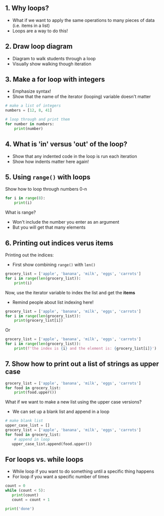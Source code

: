 ## 1. Why loops?

* What if we want to apply the same operations to many pieces of data (i.e. items in a list)
* Loops are a way to do this!

## 2. Draw loop diagram

* Diagram to walk students through a loop
* Visually show walking though iteration


## 3. Make a for loop with integers

* Emphasize syntax!
* Show that the name of the iterator (looping) variable doesn't matter

```python
# make a list of integers
numbers = [12, 8, 41]

# loop through and print them
for number in numbers:
    print(number)
```


## 4. What is 'in' versus 'out' of the loop? 

* Show that any indented code in the loop is run each iteration
* Show how indents matter here again! 


## 5. Using `range()` with loops

Show how to loop through numbers 0-n

```python
for i in range(8):
    print(i)
```

What is range?
* Won't include the number you enter as an argument
* But you will get that many elements


## 6. Printing out indices verus items

Printing out the indices:
* First show combining `range()` with `len()`

```python
grocery_list = ['apple', 'banana', 'milk', 'eggs', 'carrots']
for i in range(len(grocery_list)):
    print(i)
```

Now, use the iterator variable to index the list and get the **items**
* Remind people about list indexing here!


```python
grocery_list = ['apple', 'banana', 'milk', 'eggs', 'carrots']
for i in range(len(grocery_list)):
    print(grocery_list[i])
```

Or

```python
grocery_list = ['apple', 'banana', 'milk', 'eggs', 'carrots']
for i in range(len(grocery_list)):
    print(f'the index is {i} and the element is: {grocery_list[i]}')
```

## 7. Show how to print out a list of strings as upper case

```python
grocery_list = ['apple', 'banana', 'milk', 'eggs', 'carrots']
for food in grocery_list:
    print(food.upper())
```

What if we want to make a new list using the upper case versions?
* We can set up a blank list and append in a loop

```python
# make blank list
upper_case_list = []
grocery_list = ['apple', 'banana', 'milk', 'eggs', 'carrots']
for food in grocery_list:
    # append in loop
   upper_case_list.append(food.upper())
```

## For loops vs. while loops

* While loop if you want to do something until a specific thing happens
* For loop if you want a specific number of times

```python
count = 0
while (count < 5):
   print(count)
   count = count + 1

print('done')
```
